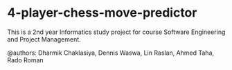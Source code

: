 # 4-player-chess-move-predictor
This is a 2nd year Informatics study project for course Software Engineering and Project Management.

@authors: Dharmik Chaklasiya, Dennis Waswa, Lin Raslan, Ahmed Taha, Rado Roman

